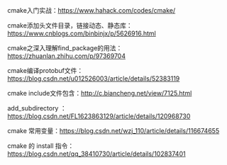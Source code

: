 cmake入门实战：https://www.hahack.com/codes/cmake/

cmake添加头文件目录，链接动态、静态库：https://www.cnblogs.com/binbinjx/p/5626916.html

cmake之深入理解find_package的用法：https://zhuanlan.zhihu.com/p/97369704

cmake编译protobuf文件：https://blog.csdn.net/u012526003/article/details/52383119

cmake include文件包含：http://c.biancheng.net/view/7125.html

add_subdirectory ：https://blog.csdn.net/FL1623863129/article/details/120968730

cmake 常用变量：https://blog.csdn.net/wzj_110/article/details/116674655

cmake 的 install 指令：https://blog.csdn.net/qq_38410730/article/details/102837401

